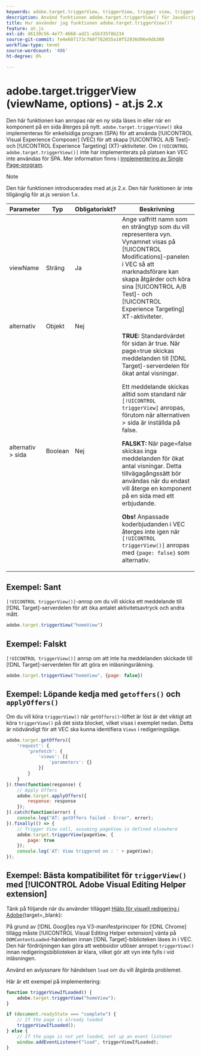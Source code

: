 ```yaml
---
keywords: adobe.target.triggerView, triggerView, trigger view, trigger view, at.js, functions, function, viewName, view name, view name, adobe.target.triggerView1
description: Använd funktionen adobe.target.triggerView() för JavaScript-biblioteket  [!DNL Adobe Target]  at.js för användning i Single Page-program (SPA). (at.js 2.x)
title: Hur använder jag funktionen adobe.target.triggerView()?
feature: at.js
exl-id: d6130c56-4e77-4668-ad21-a5b335f8b234
source-git-commit: fe4e607173c760f782035a10f52936d96e9db300
workflow-type: tm+mt
source-wordcount: '406'
ht-degree: 0%

---
```


# adobe.target.triggerView (viewName, options) - at.js 2.x

Den här funktionen kan anropas när en ny sida läses in eller när en komponent på en sida återges på nytt. `adobe.target.triggerView()` ska implementeras för enkelsidiga program (SPA) för att använda [!UICONTROL Visual Experience Composer] (VEC) för att skapa [!UICONTROL A/B Test]- och [!UICONTROL Experience Targeting] (XT)-aktiviteter. Om `[!UICONTROL adobe.target.triggerView()]` inte har implementerats på platsen kan VEC inte användas för SPA. Mer information finns i [Implementering av Single Page-program](/help/dev/implement/client-side/atjs/how-to-deployatjs/target-atjs-single-page-application.md).

>[!NOTE]
>
>Den här funktionen introducerades med at.js 2.*x*. Den här funktionen är inte tillgänglig för at.js version 1.*x*.

| Parameter | Typ | Obligatoriskt? | Beskrivning |
| --- | --- | --- | --- |
| viewName | Sträng | Ja | Ange valfritt namn som en strängtyp som du vill representera vyn. Vynamnet visas på [!UICONTROL Modifications]-panelen i VEC så att marknadsförare kan skapa åtgärder och köra sina [!UICONTROL A/B Test]- och [!UICONTROL Experience Targeting] XT-aktiviteter. |
| alternativ | Objekt | Nej |  |
| alternativ > sida | Boolean | Nej | **TRUE:** Standardvärdet för sidan är true. När page=true skickas meddelanden till [!DNL Target]-serverdelen för ökat antal visningar.<P>Ett meddelande skickas alltid som standard när `[!UICONTROL triggerView]` anropas, förutom när alternativen > sida är inställda på false.<P>**FALSKT:** När page=false skickas inga meddelanden för ökat antal visningar. Detta tillvägagångssätt bör användas när du endast vill återge en komponent på en sida med ett erbjudande.<P>**Obs!** Anpassade koderbjudanden i VEC återges inte igen när `[!UICONTROL triggerView()]` anropas med `{page: false}` som alternativ. |

## Exempel: Sant

`[!UICONTROL triggerView()]`-anrop om du vill skicka ett meddelande till [!DNL Target]-serverdelen för att öka antalet aktivitetsavtryck och andra mått.

```javascript {line-numbers="true"}
adobe.target.triggerView("homeView")
```

## Exempel: Falskt

`[!UICONTROL triggerView()]` anrop om att inte ha meddelanden skickade till [!DNL Target]-serverdelen för att göra en inläsningsräkning.

```javascript {line-numbers="true"}
adobe.target.triggerView("homeView", {page: false})
```

## Exempel: Löpande kedja med `getoffers()` och `applyOffers()`

Om du vill köra `triggerView()` när `getOffers()`-löftet är löst är det viktigt att köra `triggerView()` på det sista blocket, vilket visas i exemplet nedan. Detta är nödvändigt för att VEC ska kunna identifiera `Views` i redigeringsläge.

```javascript {line-numbers="true"}
adobe.target.getOffers({
    'request': {
        'prefetch': {
            'views': [{
                'parameters': {}
            }]
        }
    }
}).then(function(response) {
    // Apply Offers
    adobe.target.applyOffers({
        response: response
    });
}).catch(function(error) {
    console.log("AT: getOffers failed - Error", error);
}).finally(() => {
    // Trigger View call, assuming pageView is defined elsewhere
    adobe.target.triggerView(pageView, {
        page: true
    });
    console.log('AT: View triggered on : ' + pageView);
});
```

## Exempel: Bästa kompatibilitet för `triggerView()` med [!UICONTROL Adobe Visual Editing Helper extension]

Tänk på följande när du använder tillägget [Hjälp för visuell redigering i Adobe](https://experienceleague.adobe.com/en/docs/target/using/experiences/vec/troubleshoot-composer/visual-editing-helper-extension){target=_blank}:

På grund av [!DNL Googl]es nya V3-manifestprinciper för [!DNL Chrome] tillägg måste [!UICONTROL Visual Editing Helper extension] vänta på `DOMContentLoaded`-händelsen innan [!DNL Target]-biblioteken läses in i VEC. Den här fördröjningen kan göra att webbsidor utlöser anropet `triggerView()` innan redigeringsbiblioteken är klara, vilket gör att vyn inte fylls i vid inläsningen.

Använd en avlyssnare för händelsen `load` om du vill åtgärda problemet.

Här är ett exempel på implementering:

```javascript
function triggerViewIfLoaded() {
    adobe.target.triggerView("homeView");
}

if (document.readyState === "complete") {
    // If the page is already loaded
    triggerViewIfLoaded();
} else {
    // If the page is not yet loaded, set up an event listener
    window.addEventListener("load", triggerViewIfLoaded);
}
```



